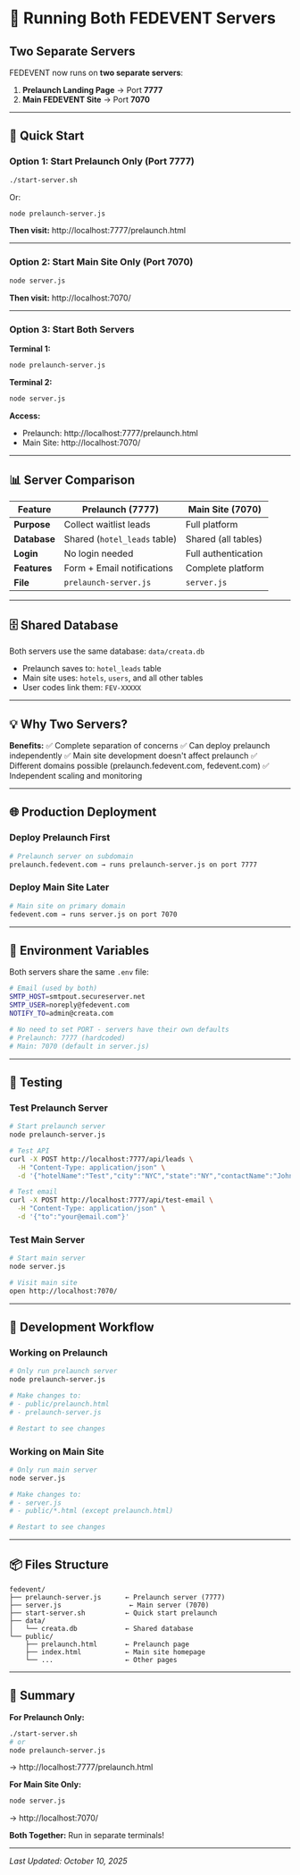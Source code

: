 # 🚀 Running Both FEDEVENT Servers

## Two Separate Servers

FEDEVENT now runs on **two separate servers**:

1. **Prelaunch Landing Page** → Port **7777**
2. **Main FEDEVENT Site** → Port **7070**

---

## 🎯 Quick Start

### Option 1: Start Prelaunch Only (Port 7777)

```bash
./start-server.sh
```

Or:

```bash
node prelaunch-server.js
```

**Then visit:** http://localhost:7777/prelaunch.html

---

### Option 2: Start Main Site Only (Port 7070)

```bash
node server.js
```

**Then visit:** http://localhost:7070/

---

### Option 3: Start Both Servers

**Terminal 1:**
```bash
node prelaunch-server.js
```

**Terminal 2:**
```bash
node server.js
```

**Access:**
- Prelaunch: http://localhost:7777/prelaunch.html
- Main Site: http://localhost:7070/

---

## 📊 Server Comparison

| Feature | Prelaunch (7777) | Main Site (7070) |
|---------|------------------|------------------|
| **Purpose** | Collect waitlist leads | Full platform |
| **Database** | Shared (`hotel_leads` table) | Shared (all tables) |
| **Login** | No login needed | Full authentication |
| **Features** | Form + Email notifications | Complete platform |
| **File** | `prelaunch-server.js` | `server.js` |

---

## 🗄️ Shared Database

Both servers use the same database: `data/creata.db`

- Prelaunch saves to: `hotel_leads` table
- Main site uses: `hotels`, `users`, and all other tables
- User codes link them: `FEV-XXXXX`

---

## 💡 Why Two Servers?

**Benefits:**
✅ Complete separation of concerns
✅ Can deploy prelaunch independently
✅ Main site development doesn't affect prelaunch
✅ Different domains possible (prelaunch.fedevent.com, fedevent.com)
✅ Independent scaling and monitoring

---

## 🌐 Production Deployment

### Deploy Prelaunch First

```bash
# Prelaunch server on subdomain
prelaunch.fedevent.com → runs prelaunch-server.js on port 7777
```

### Deploy Main Site Later

```bash
# Main site on primary domain
fedevent.com → runs server.js on port 7070
```

---

## 📝 Environment Variables

Both servers share the same `.env` file:

```bash
# Email (used by both)
SMTP_HOST=smtpout.secureserver.net
SMTP_USER=noreply@fedevent.com
NOTIFY_TO=admin@creata.com

# No need to set PORT - servers have their own defaults
# Prelaunch: 7777 (hardcoded)
# Main: 7070 (default in server.js)
```

---

## 🧪 Testing

### Test Prelaunch Server
```bash
# Start prelaunch server
node prelaunch-server.js

# Test API
curl -X POST http://localhost:7777/api/leads \
  -H "Content-Type: application/json" \
  -d '{"hotelName":"Test","city":"NYC","state":"NY","contactName":"John","title":"Manager","email":"test@test.com","interests":"lodging"}'

# Test email
curl -X POST http://localhost:7777/api/test-email \
  -H "Content-Type: application/json" \
  -d '{"to":"your@email.com"}'
```

### Test Main Server
```bash
# Start main server
node server.js

# Visit main site
open http://localhost:7070/
```

---

## 🔄 Development Workflow

### Working on Prelaunch
```bash
# Only run prelaunch server
node prelaunch-server.js

# Make changes to:
# - public/prelaunch.html
# - prelaunch-server.js

# Restart to see changes
```

### Working on Main Site
```bash
# Only run main server
node server.js

# Make changes to:
# - server.js
# - public/*.html (except prelaunch.html)

# Restart to see changes
```

---

## 📦 Files Structure

```
fedevent/
├── prelaunch-server.js      ← Prelaunch server (7777)
├── server.js                 ← Main server (7070)
├── start-server.sh          ← Quick start prelaunch
├── data/
│   └── creata.db            ← Shared database
└── public/
    ├── prelaunch.html       ← Prelaunch page
    ├── index.html           ← Main site homepage
    └── ...                  ← Other pages
```

---

## 🎯 Summary

**For Prelaunch Only:**
```bash
./start-server.sh
# or
node prelaunch-server.js
```
→ http://localhost:7777/prelaunch.html

**For Main Site Only:**
```bash
node server.js
```
→ http://localhost:7070/

**Both Together:**
Run in separate terminals!

---

*Last Updated: October 10, 2025*

